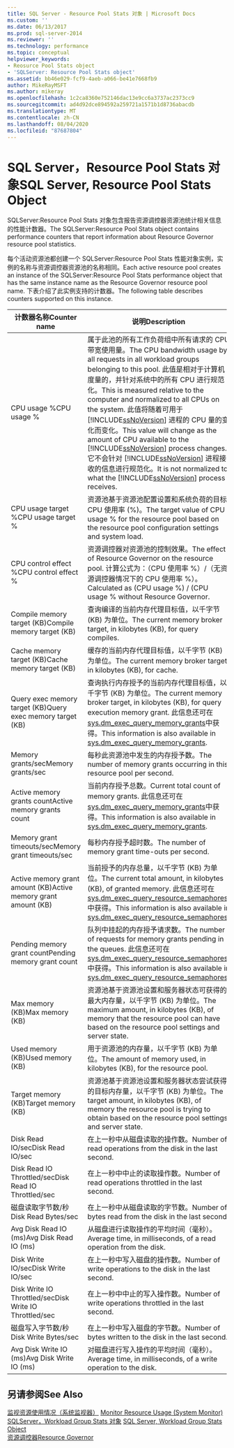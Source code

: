 ```yaml
---
title: SQL Server - Resource Pool Stats 对象 | Microsoft Docs
ms.custom: ''
ms.date: 06/13/2017
ms.prod: sql-server-2014
ms.reviewer: ''
ms.technology: performance
ms.topic: conceptual
helpviewer_keywords:
- Reosurce Pool Stats object
- 'SQLServer: Resource Pool Stats object'
ms.assetid: bb46e029-fcf9-4aeb-a066-be41e7668fb9
author: MikeRayMSFT
ms.author: mikeray
ms.openlocfilehash: 1c2ca8360e752146dac13e9cc6a3737ac2373cc9
ms.sourcegitcommit: ad4d92dce894592a259721a1571b1d8736abacdb
ms.translationtype: MT
ms.contentlocale: zh-CN
ms.lasthandoff: 08/04/2020
ms.locfileid: "87687804"
---
```

# <a name="sql-server-resource-pool-stats-object"></a><span data-ttu-id="1b429-102">SQL Server，Resource Pool Stats 对象</span><span class="sxs-lookup"><span data-stu-id="1b429-102">SQL Server, Resource Pool Stats Object</span></span>
  <span data-ttu-id="1b429-103">SQLServer:Resource Pool Stats 对象包含报告资源调控器资源池统计相关信息的性能计数器。</span><span class="sxs-lookup"><span data-stu-id="1b429-103">The SQLServer:Resource Pool Stats object contains performance counters that report information about Resource Governor resource pool statistics.</span></span>  
  
 <span data-ttu-id="1b429-104">每个活动资源池都创建一个 SQLServer:Resource Pool Stats 性能对象实例，实例的名称与资源调控器资源池的名称相同。</span><span class="sxs-lookup"><span data-stu-id="1b429-104">Each active resource pool creates an instance of the SQLServer:Resource Pool Stats performance object that has the same instance name as the Resource Governor resource pool name.</span></span> <span data-ttu-id="1b429-105">下表介绍了此实例支持的计数器。</span><span class="sxs-lookup"><span data-stu-id="1b429-105">The following table describes counters supported on this instance.</span></span>  
  
|<span data-ttu-id="1b429-106">计数器名称</span><span class="sxs-lookup"><span data-stu-id="1b429-106">Counter name</span></span>|<span data-ttu-id="1b429-107">说明</span><span class="sxs-lookup"><span data-stu-id="1b429-107">Description</span></span>|  
|------------------|-----------------|  
|<span data-ttu-id="1b429-108">CPU usage %</span><span class="sxs-lookup"><span data-stu-id="1b429-108">CPU usage %</span></span>|<span data-ttu-id="1b429-109">属于此池的所有工作负荷组中所有请求的 CPU 带宽使用量。</span><span class="sxs-lookup"><span data-stu-id="1b429-109">The CPU bandwidth usage by all requests in all workload groups belonging to this pool.</span></span> <span data-ttu-id="1b429-110">此值是相对于计算机度量的，并针对系统中的所有 CPU 进行规范化。</span><span class="sxs-lookup"><span data-stu-id="1b429-110">This is measured relative to the computer and normalized to all CPUs on the system.</span></span> <span data-ttu-id="1b429-111">此值将随着可用于 [!INCLUDE[ssNoVersion](../../includes/ssnoversion-md.md)] 进程的 CPU 量的变化而变化。</span><span class="sxs-lookup"><span data-stu-id="1b429-111">This value will change as the amount of CPU available to the [!INCLUDE[ssNoVersion](../../includes/ssnoversion-md.md)] process changes.</span></span> <span data-ttu-id="1b429-112">它不会针对 [!INCLUDE[ssNoVersion](../../includes/ssnoversion-md.md)] 进程接收的信息进行规范化。</span><span class="sxs-lookup"><span data-stu-id="1b429-112">It is not normalized to what the [!INCLUDE[ssNoVersion](../../includes/ssnoversion-md.md)] process receives.</span></span>|  
|<span data-ttu-id="1b429-113">CPU usage target %</span><span class="sxs-lookup"><span data-stu-id="1b429-113">CPU usage target %</span></span>|<span data-ttu-id="1b429-114">资源池基于资源池配置设置和系统负荷的目标 CPU 使用率 (%)。</span><span class="sxs-lookup"><span data-stu-id="1b429-114">The target value of CPU usage % for the resource pool based on the resource pool configuration settings and system load.</span></span>|  
|<span data-ttu-id="1b429-115">CPU control effect %</span><span class="sxs-lookup"><span data-stu-id="1b429-115">CPU control effect %</span></span>|<span data-ttu-id="1b429-116">资源调控器对资源池的控制效果。</span><span class="sxs-lookup"><span data-stu-id="1b429-116">The effect of Resource Governor on the resource pool.</span></span> <span data-ttu-id="1b429-117">计算公式为：（CPU 使用率 %）/（无资源调控器情况下的 CPU 使用率 %）。</span><span class="sxs-lookup"><span data-stu-id="1b429-117">Calculated as (CPU usage %) / (CPU usage % without Resource Governor.</span></span>|  
|<span data-ttu-id="1b429-118">Compile memory target (KB)</span><span class="sxs-lookup"><span data-stu-id="1b429-118">Compile memory target (KB)</span></span>|<span data-ttu-id="1b429-119">查询编译的当前内存代理目标值，以千字节 (KB) 为单位。</span><span class="sxs-lookup"><span data-stu-id="1b429-119">The current memory broker target, in kilobytes (KB), for query compiles.</span></span>|  
|<span data-ttu-id="1b429-120">Cache memory target (KB)</span><span class="sxs-lookup"><span data-stu-id="1b429-120">Cache memory target (KB)</span></span>|<span data-ttu-id="1b429-121">缓存的当前内存代理目标值，以千字节 (KB) 为单位。</span><span class="sxs-lookup"><span data-stu-id="1b429-121">The current memory broker target, in kilobytes (KB), for cache.</span></span>|  
|<span data-ttu-id="1b429-122">Query exec memory target (KB)</span><span class="sxs-lookup"><span data-stu-id="1b429-122">Query exec memory target (KB)</span></span>|<span data-ttu-id="1b429-123">查询执行内存授予的当前内存代理目标值，以千字节 (KB) 为单位。</span><span class="sxs-lookup"><span data-stu-id="1b429-123">The current memory broker target, in kilobytes (KB), for query execution memory grant.</span></span> <span data-ttu-id="1b429-124">此信息还可在 [sys.dm_exec_query_memory_grants](/sql/relational-databases/system-dynamic-management-views/sys-dm-exec-query-memory-grants-transact-sql)中获得。</span><span class="sxs-lookup"><span data-stu-id="1b429-124">This information is also available in [sys.dm_exec_query_memory_grants](/sql/relational-databases/system-dynamic-management-views/sys-dm-exec-query-memory-grants-transact-sql).</span></span>|  
|<span data-ttu-id="1b429-125">Memory grants/sec</span><span class="sxs-lookup"><span data-stu-id="1b429-125">Memory grants/sec</span></span>|<span data-ttu-id="1b429-126">每秒此资源池中发生的内存授予数。</span><span class="sxs-lookup"><span data-stu-id="1b429-126">The number of memory grants occurring in this resource pool per second.</span></span>|  
|<span data-ttu-id="1b429-127">Active memory grants count</span><span class="sxs-lookup"><span data-stu-id="1b429-127">Active memory grants count</span></span>|<span data-ttu-id="1b429-128">当前内存授予总数。</span><span class="sxs-lookup"><span data-stu-id="1b429-128">Current total count of memory grants.</span></span> <span data-ttu-id="1b429-129">此信息还可在 [sys.dm_exec_query_memory_grants](/sql/relational-databases/system-dynamic-management-views/sys-dm-exec-query-memory-grants-transact-sql)中获得。</span><span class="sxs-lookup"><span data-stu-id="1b429-129">This information is also available in [sys.dm_exec_query_memory_grants](/sql/relational-databases/system-dynamic-management-views/sys-dm-exec-query-memory-grants-transact-sql).</span></span>|  
|<span data-ttu-id="1b429-130">Memory grant timeouts/sec</span><span class="sxs-lookup"><span data-stu-id="1b429-130">Memory grant timeouts/sec</span></span>|<span data-ttu-id="1b429-131">每秒内存授予超时数。</span><span class="sxs-lookup"><span data-stu-id="1b429-131">The number of memory grant time-outs per second.</span></span>|  
|<span data-ttu-id="1b429-132">Active memory grant amount (KB)</span><span class="sxs-lookup"><span data-stu-id="1b429-132">Active memory grant amount (KB)</span></span>|<span data-ttu-id="1b429-133">当前授予的内存总量，以千字节 (KB) 为单位。</span><span class="sxs-lookup"><span data-stu-id="1b429-133">The current total amount, in kilobytes (KB), of granted memory.</span></span> <span data-ttu-id="1b429-134">此信息还可在 [sys.dm_exec_query_resource_semaphores](/sql/relational-databases/system-dynamic-management-views/sys-dm-exec-query-resource-semaphores-transact-sql)中获得。</span><span class="sxs-lookup"><span data-stu-id="1b429-134">This information is also available in [sys.dm_exec_query_resource_semaphores](/sql/relational-databases/system-dynamic-management-views/sys-dm-exec-query-resource-semaphores-transact-sql).</span></span>|  
|<span data-ttu-id="1b429-135">Pending memory grant count</span><span class="sxs-lookup"><span data-stu-id="1b429-135">Pending memory grant count</span></span>|<span data-ttu-id="1b429-136">队列中挂起的内存授予请求数。</span><span class="sxs-lookup"><span data-stu-id="1b429-136">The number of requests for memory grants pending in the queues.</span></span> <span data-ttu-id="1b429-137">此信息还可在 [sys.dm_exec_query_resource_semaphores](/sql/relational-databases/system-dynamic-management-views/sys-dm-exec-query-resource-semaphores-transact-sql)中获得。</span><span class="sxs-lookup"><span data-stu-id="1b429-137">This information is also available in [sys.dm_exec_query_resource_semaphores](/sql/relational-databases/system-dynamic-management-views/sys-dm-exec-query-resource-semaphores-transact-sql).</span></span>|  
|<span data-ttu-id="1b429-138">Max memory (KB)</span><span class="sxs-lookup"><span data-stu-id="1b429-138">Max memory (KB)</span></span>|<span data-ttu-id="1b429-139">资源池基于资源池设置和服务器状态可获得的最大内存量，以千字节 (KB) 为单位。</span><span class="sxs-lookup"><span data-stu-id="1b429-139">The maximum amount, in kilobytes (KB), of memory that the resource pool can have based on the resource pool settings and server state.</span></span>|  
|<span data-ttu-id="1b429-140">Used memory (KB)</span><span class="sxs-lookup"><span data-stu-id="1b429-140">Used memory (KB)</span></span>|<span data-ttu-id="1b429-141">用于资源池的内存量，以千字节 (KB) 为单位。</span><span class="sxs-lookup"><span data-stu-id="1b429-141">The amount of memory used, in kilobytes (KB), for the resource pool.</span></span>|  
|<span data-ttu-id="1b429-142">Target memory (KB)</span><span class="sxs-lookup"><span data-stu-id="1b429-142">Target memory (KB)</span></span>|<span data-ttu-id="1b429-143">资源池基于资源池设置和服务器状态尝试获得的目标内存量，以千字节 (KB) 为单位。</span><span class="sxs-lookup"><span data-stu-id="1b429-143">The target amount, in kilobytes (KB), of memory the resource pool is trying to obtain based on the resource pool settings and server state.</span></span>|  
|<span data-ttu-id="1b429-144">Disk Read IO/sec</span><span class="sxs-lookup"><span data-stu-id="1b429-144">Disk Read IO/sec</span></span>|<span data-ttu-id="1b429-145">在上一秒中从磁盘读取的操作数。</span><span class="sxs-lookup"><span data-stu-id="1b429-145">Number of read operations from the disk in the last second.</span></span>|  
|<span data-ttu-id="1b429-146">Disk Read IO Throttled/sec</span><span class="sxs-lookup"><span data-stu-id="1b429-146">Disk Read IO Throttled/sec</span></span>|<span data-ttu-id="1b429-147">在上一秒中中止的读取操作数。</span><span class="sxs-lookup"><span data-stu-id="1b429-147">Number of read operations throttled in the last second.</span></span>|  
|<span data-ttu-id="1b429-148">磁盘读取字节数/秒</span><span class="sxs-lookup"><span data-stu-id="1b429-148">Disk Read Bytes/sec</span></span>|<span data-ttu-id="1b429-149">在上一秒中从磁盘读取的字节数。</span><span class="sxs-lookup"><span data-stu-id="1b429-149">Number of bytes read from the disk in the last second.</span></span>|  
|<span data-ttu-id="1b429-150">Avg Disk Read IO (ms)</span><span class="sxs-lookup"><span data-stu-id="1b429-150">Avg Disk Read IO (ms)</span></span>|<span data-ttu-id="1b429-151">从磁盘进行读取操作的平均时间（毫秒）。</span><span class="sxs-lookup"><span data-stu-id="1b429-151">Average time, in milliseconds, of a read operation from the disk.</span></span>|  
|<span data-ttu-id="1b429-152">Disk Write IO/sec</span><span class="sxs-lookup"><span data-stu-id="1b429-152">Disk Write IO/sec</span></span>|<span data-ttu-id="1b429-153">在上一秒中写入磁盘的操作数。</span><span class="sxs-lookup"><span data-stu-id="1b429-153">Number of write operations to the disk in the last second.</span></span>|  
|<span data-ttu-id="1b429-154">Disk Write IO Throttled/sec</span><span class="sxs-lookup"><span data-stu-id="1b429-154">Disk Write IO Throttled/sec</span></span>|<span data-ttu-id="1b429-155">在上一秒中中止的写入操作数。</span><span class="sxs-lookup"><span data-stu-id="1b429-155">Number of write operations throttled in the last second.</span></span>|  
|<span data-ttu-id="1b429-156">磁盘写入字节数/秒</span><span class="sxs-lookup"><span data-stu-id="1b429-156">Disk Write Bytes/sec</span></span>|<span data-ttu-id="1b429-157">在上一秒中写入磁盘的字节数。</span><span class="sxs-lookup"><span data-stu-id="1b429-157">Number of bytes written to the disk in the last second.</span></span>|  
|<span data-ttu-id="1b429-158">Avg Disk Write IO (ms)</span><span class="sxs-lookup"><span data-stu-id="1b429-158">Avg Disk Write IO (ms)</span></span>|<span data-ttu-id="1b429-159">对磁盘进行写入操作的平均时间（毫秒）。</span><span class="sxs-lookup"><span data-stu-id="1b429-159">Average time, in milliseconds, of a write operation to the disk.</span></span>|  
  
## <a name="see-also"></a><span data-ttu-id="1b429-160">另请参阅</span><span class="sxs-lookup"><span data-stu-id="1b429-160">See Also</span></span>  
 <span data-ttu-id="1b429-161">[监视资源使用情况（系统监视器）](monitor-resource-usage-system-monitor.md) </span><span class="sxs-lookup"><span data-stu-id="1b429-161">[Monitor Resource Usage &#40;System Monitor&#41;](monitor-resource-usage-system-monitor.md) </span></span>  
 <span data-ttu-id="1b429-162">[SQLServer，Workload Group Stats 对象](sql-server-workload-group-stats-object.md) </span><span class="sxs-lookup"><span data-stu-id="1b429-162">[SQL Server, Workload Group Stats Object](sql-server-workload-group-stats-object.md) </span></span>  
 [<span data-ttu-id="1b429-163">资源调控器</span><span class="sxs-lookup"><span data-stu-id="1b429-163">Resource Governor</span></span>](../resource-governor/resource-governor.md)  
  
  
